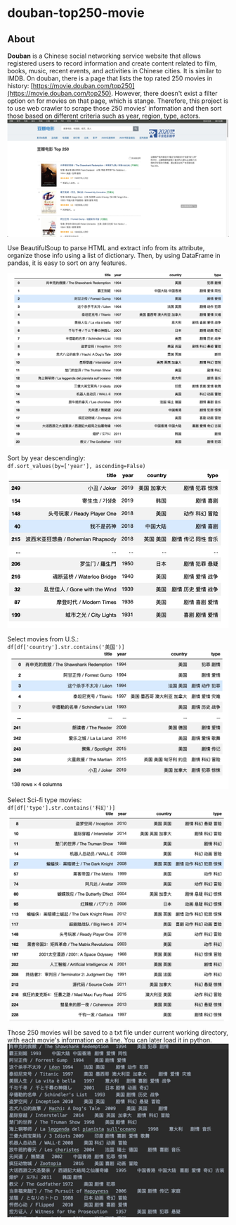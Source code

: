 # douban-top250-movie

## About
**Douban** is a Chinese social networking service website that allows registered users to record information and create content related to film, books, music, recent events, and activities in Chinese cities. It is similar to IMDB. On douban, there is a page that lists the top rated 250 movies in history: [https://movie.douban.com/top250](https://movie.douban.com/top250). However, there doesn't exist a filter option on for movies on that page, which is stange. Therefore, this project is to use web crawler to scrape those 250 movies' information and then sort those based on different criteria such as year, region, type, actors.
![Top250 rated movies](images/douban_top_250.jpg)

Use BeautifulSoup to parse HTML and extract info from its attribute, organize those info using a list of dictionary.
Then, by using DataFrame in pandas, it is easy to sort on any features.

![DataFrame of those movies](images/movies.jpg)

Sort by year descendingly:<br/>
`df.sort_values(by=['year'], ascending=False)`
![Year descending](images/year_descending.jpg)

Select movies from U.S.:<br/>
`df[df['country'].str.contains('美国')]`
![US Movies](images/us_movies.jpg)

Select Sci-fi type movies:<br/>
`df[df['type'].str.contains('科幻')]`
![Sci-fi Movies](images/sci-fi_movies.jpg)


Those 250 movies will be saved to a txt file under current working directory, with each movie's information on a line. You can later load it in python.
![Saved txt file](images/saved_txt.jpg)
